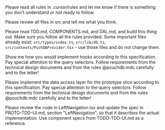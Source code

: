 Please read all rules in .cursor/rules and let me know if there is something you don't understand or not ready to follow.

Please review all files in src and tell me what you think.

Please read TDD.md, COMPONENTS.md, and DAL.md, and build this thing out. Make sure you follow all the rules provided. Some important files already exist: `src/types/index.ts`, `src/lib/db.ts`, `src/contexts/PuchDBProvider.tsx` - use those files and do not change them.

Show me how you would implement hooks according to this specification. Pay special attention to the query selectors. Follow requirements from the technical design documents and from the rules @pouchdb.mdc carefully and to the letter!  

Please implement the data access layer for the prototype slice according to this specification. Pay special attention to the query selectors. Follow requirements from the technical design documents and from the rules @pouchdb.mdc carefully and to the letter!   

Please review the code in LeftNavigation.tsx and update the spec in PROTO-TDD-UI.md, section "LeftNavigation", so that it describes the actual implementation. Use component specs from TODO-TDD-UI.md as a reference.
